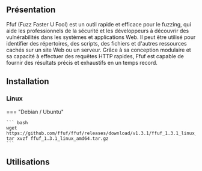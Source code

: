 ## Présentation

Ffuf (Fuzz Faster U Fool) est un outil rapide et efficace pour le fuzzing, qui aide les professionnels de la sécurité et les développeurs à découvrir des vulnérabilités dans les systèmes et applications Web. Il peut être utilisé pour identifier des répertoires, des scripts, des fichiers et d'autres ressources cachés sur un site Web ou un serveur. Grâce à sa conception modulaire et sa capacité à effectuer des requêtes HTTP rapides, Ffuf est capable de fournir des résultats précis et exhaustifs en un temps record.

## Installation

### Linux 

=== "Debian / Ubuntu"

    ``` bash
    wget https://github.com/ffuf/ffuf/releases/download/v1.3.1/ffuf_1.3.1_linux_amd64.tar.gz
    tar xvzf ffuf_1.3.1_linux_amd64.tar.gz
    ```

## Utilisations